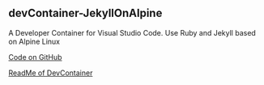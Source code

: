 ## devContainer-JekyllOnAlpine

A Developer Container for Visual Studio Code. Use Ruby and Jekyll based on Alpine Linux

[Code on GitHub](https://github.com/n13org/devContainer-JekyllOnAlpine)

[ReadMe of DevContainer](.devcontainer/README.md)
